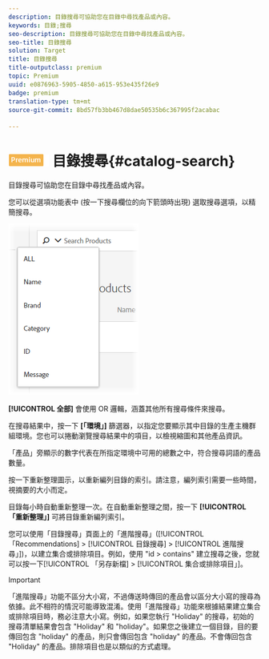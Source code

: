 ```yaml
---
description: 目錄搜尋可協助您在目錄中尋找產品或內容。
keywords: 目錄;搜尋
seo-description: 目錄搜尋可協助您在目錄中尋找產品或內容。
seo-title: 目錄搜尋
solution: Target
title: 目錄搜尋
title-outputclass: premium
topic: Premium
uuid: e0876963-5905-4850-a615-953e435f26e9
badge: premium
translation-type: tm+mt
source-git-commit: 8bd57fb3bb467d8dae50535b6c367995f2acabac

---
```



# ![PREMIUM](/help/assets/premium.png) 目錄搜尋{#catalog-search}

目錄搜尋可協助您在目錄中尋找產品或內容。

您可以從選項功能表中 (按一下搜尋欄位的向下箭頭時出現) 選取搜尋選項，以精簡搜尋。

![](assets/searchproductsmenu.png)

**[!UICONTROL 全部]** 會使用 OR 邏輯，涵蓋其他所有搜尋條件來搜尋。

在搜尋結果中，按一下 **[「環境」]** 篩選器，以指定您要顯示其中目錄的生產主機群組環境。您也可以捲動瀏覽搜尋結果中的項目，以檢視縮圖和其他產品資訊。

「產品」旁顯示的數字代表在所指定環境中可用的總數之中，符合搜尋詞語的產品數量。

按一下重新整理圖示，以重新編列目錄的索引。請注意，編列索引需要一些時間，視摘要的大小而定。

目錄每小時自動重新整理一次。在自動重新整理之間，按一下 **[!UICONTROL 「重新整理」]** 可將目錄重新編列索引。

您可以使用「目錄搜尋」頁面上的「進階搜尋」([!UICONTROL 「Recommendations] &gt; [!UICONTROL 目錄搜尋] &gt; [!UICONTROL 進階搜尋」])，以建立集合或排除項目。例如，使用 &quot;id &gt; contains&quot; 建立搜尋之後，您就可以按一下[!UICONTROL 「另存新檔] &gt; [!UICONTROL 集合或排除項目」]。

>[!IMPORTANT]
>
>「進階搜尋」功能不區分大小寫，不過傳送時傳回的產品會以區分大小寫的搜尋為依據。此不相符的情況可能導致混淆。使用「進階搜尋」功能來根據結果建立集合或排除項目時，務必注意大小寫。例如，如果您執行 &quot;Holiday&quot; 的搜尋，初始的搜尋清單結果會包含 &quot;Holiday&quot; 和 &quot;holiday&quot;。如果您之後建立一個目錄，目的要傳回包含 &quot;holiday&quot; 的產品，則只會傳回包含 &quot;holiday&quot; 的產品。不會傳回包含 &quot;Holiday&quot; 的產品。排除項目也是以類似的方式處理。